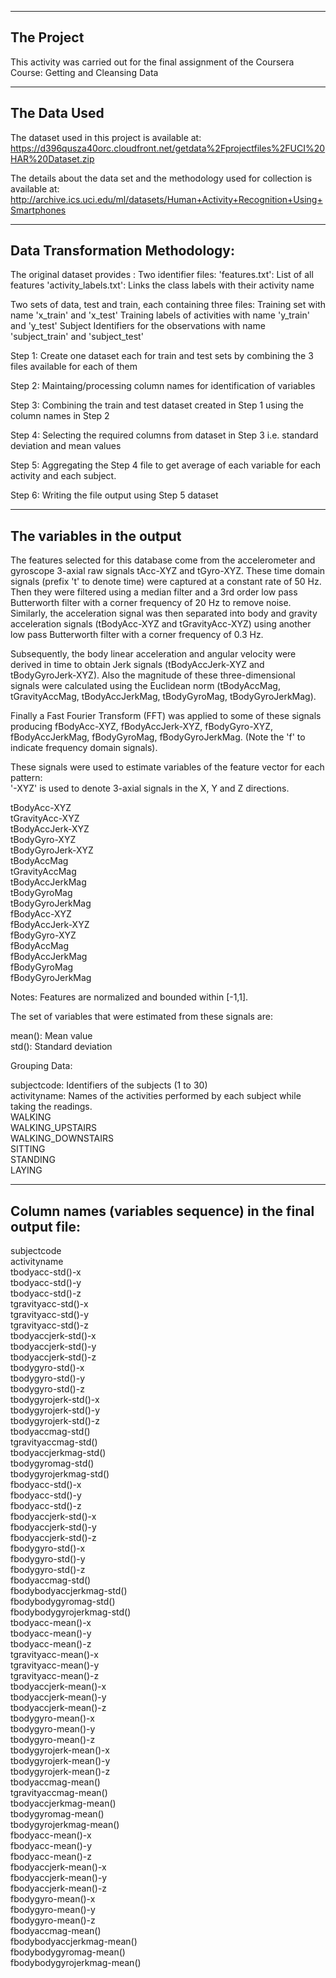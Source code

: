 ---------------------------------------------------------
The Project
---------------------------------------------------------
This activity was carried out for the final assignment of the Coursera Course: Getting and Cleansing Data

---------------------------------------------------------
The Data Used
---------------------------------------------------------
The dataset used in this project is available at:
https://d396qusza40orc.cloudfront.net/getdata%2Fprojectfiles%2FUCI%20HAR%20Dataset.zip

The details about the data set and the methodology used for collection is available at:
http://archive.ics.uci.edu/ml/datasets/Human+Activity+Recognition+Using+Smartphones

-----------------------------------------------------------
Data Transformation Methodology:
-----------------------------------------------------------

The original dataset provides :
  Two identifier files:
    'features.txt': List of all features
    'activity_labels.txt': Links the class labels with their activity name

  Two sets of data, test and train, each containing three files:
    Training set with name 'x_train' and 'x_test'
    Training labels of activities with name 'y_train' and 'y_test'
    Subject Identifiers for the observations with name 'subject_train' and 'subject_test'
    
Step 1: 
Create one dataset each for train and test sets by combining the 3 files available for each of them

Step 2:
Maintaing/processing column names for identification of variables

Step 3:
Combining the train and test dataset created in Step 1 using the column names in Step 2

Step 4:
Selecting the required columns from dataset in Step 3 i.e. standard deviation and mean values

Step 5: 
Aggregating the Step 4 file to get average of each variable for each activity and each subject.

Step 6:
Writing the file output using Step 5 dataset

---------------------------------------------------------
The variables in the output
---------------------------------------------------------

The features selected for this database come from the accelerometer and gyroscope 3-axial raw signals tAcc-XYZ and tGyro-XYZ. These time domain signals (prefix 't' to denote time) were captured at a constant rate of 50 Hz. Then they were filtered using a median filter and a 3rd order low pass Butterworth filter with a corner frequency of 20 Hz to remove noise. Similarly, the acceleration signal was then separated into body and gravity acceleration signals (tBodyAcc-XYZ and tGravityAcc-XYZ) using another low pass Butterworth filter with a corner frequency of 0.3 Hz. 

Subsequently, the body linear acceleration and angular velocity were derived in time to obtain Jerk signals (tBodyAccJerk-XYZ and tBodyGyroJerk-XYZ). Also the magnitude of these three-dimensional signals were calculated using the Euclidean norm (tBodyAccMag, tGravityAccMag, tBodyAccJerkMag, tBodyGyroMag, tBodyGyroJerkMag). 

Finally a Fast Fourier Transform (FFT) was applied to some of these signals producing fBodyAcc-XYZ, fBodyAccJerk-XYZ, fBodyGyro-XYZ, fBodyAccJerkMag, fBodyGyroMag, fBodyGyroJerkMag. (Note the 'f' to indicate frequency domain signals). 

These signals were used to estimate variables of the feature vector for each pattern:  
'-XYZ' is used to denote 3-axial signals in the X, Y and Z directions.

tBodyAcc-XYZ  
tGravityAcc-XYZ  
tBodyAccJerk-XYZ  
tBodyGyro-XYZ  
tBodyGyroJerk-XYZ  
tBodyAccMag  
tGravityAccMag  
tBodyAccJerkMag  
tBodyGyroMag  
tBodyGyroJerkMag  
fBodyAcc-XYZ  
fBodyAccJerk-XYZ  
fBodyGyro-XYZ  
fBodyAccMag  
fBodyAccJerkMag  
fBodyGyroMag  
fBodyGyroJerkMag  

Notes: 
Features are normalized and bounded within [-1,1].

The set of variables that were estimated from these signals are: 

mean(): Mean value  
std(): Standard deviation  

Grouping Data:

subjectcode: Identifiers of the subjects (1 to 30)  
activityname: Names of the activities performed by each subject while taking the readings.  
  WALKING  
  WALKING_UPSTAIRS  
  WALKING_DOWNSTAIRS  
  SITTING  
  STANDING  
  LAYING  

-----------------------------------------------------------
Column names (variables sequence) in the final output file: 
-----------------------------------------------------------
subjectcode  
activityname  
tbodyacc-std()-x  
tbodyacc-std()-y  
tbodyacc-std()-z  
tgravityacc-std()-x  
tgravityacc-std()-y  
tgravityacc-std()-z  
tbodyaccjerk-std()-x  
tbodyaccjerk-std()-y  
tbodyaccjerk-std()-z  
tbodygyro-std()-x  
tbodygyro-std()-y  
tbodygyro-std()-z  
tbodygyrojerk-std()-x  
tbodygyrojerk-std()-y  
tbodygyrojerk-std()-z  
tbodyaccmag-std()  
tgravityaccmag-std()  
tbodyaccjerkmag-std()  
tbodygyromag-std()  
tbodygyrojerkmag-std()  
fbodyacc-std()-x   
fbodyacc-std()-y  
fbodyacc-std()-z  
fbodyaccjerk-std()-x  
fbodyaccjerk-std()-y  
fbodyaccjerk-std()-z  
fbodygyro-std()-x  
fbodygyro-std()-y  
fbodygyro-std()-z  
fbodyaccmag-std()  
fbodybodyaccjerkmag-std()  
fbodybodygyromag-std()  
fbodybodygyrojerkmag-std()  
tbodyacc-mean()-x  
tbodyacc-mean()-y  
tbodyacc-mean()-z  
tgravityacc-mean()-x  
tgravityacc-mean()-y  
tgravityacc-mean()-z  
tbodyaccjerk-mean()-x  
tbodyaccjerk-mean()-y  
tbodyaccjerk-mean()-z  
tbodygyro-mean()-x  
tbodygyro-mean()-y  
tbodygyro-mean()-z  
tbodygyrojerk-mean()-x  
tbodygyrojerk-mean()-y  
tbodygyrojerk-mean()-z  
tbodyaccmag-mean()  
tgravityaccmag-mean()  
tbodyaccjerkmag-mean()  
tbodygyromag-mean()  
tbodygyrojerkmag-mean()  
fbodyacc-mean()-x  
fbodyacc-mean()-y  
fbodyacc-mean()-z  
fbodyaccjerk-mean()-x  
fbodyaccjerk-mean()-y  
fbodyaccjerk-mean()-z  
fbodygyro-mean()-x  
fbodygyro-mean()-y  
fbodygyro-mean()-z  
fbodyaccmag-mean()  
fbodybodyaccjerkmag-mean()  
fbodybodygyromag-mean()  
fbodybodygyrojerkmag-mean()  
